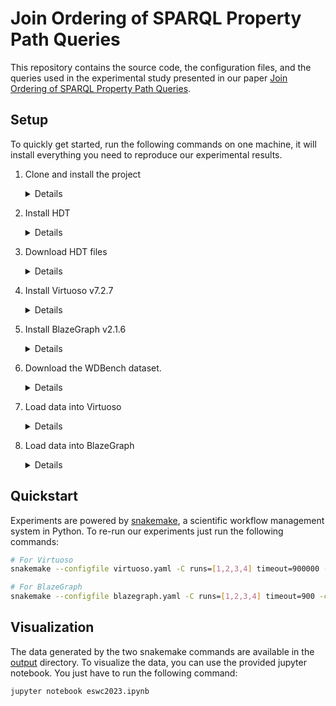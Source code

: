# Join Ordering of SPARQL Property Path Queries

This repository contains the source code, the configuration files, and the queries
used in the experimental study presented in our paper [Join Ordering of SPARQL Property Path Queries](...).

## Setup

To quickly get started, run the following commands on one machine, it will install everything you need to reproduce our experimental results.

1. Clone and install the project
    
    <details>
    <summary>Details</summary>
    <br>
    
    We use conda to manage the project dependencies. If conda is not installed
    on your system, you can download it from their [website](https://docs.conda.io/en/latest/miniconda.html).

    ```bash
    git clone ... xp-eswc2023
    cd xp-eswc2023

    conda env create -f environment.yml
    conda activate xp
    ```

    </details>
  
  
2. Install HDT
    
    <details>
    <summary>Details</summary>
    <br>
    
    In this project we use a custom version of HDT that need to be installed on your system.

    ```bash
    git clone https://github.com/JulienDavat/hdt-bindings.git hdt
    cd hdt

    git clone git@github.com:rdfhdt/hdt-cpp.git
    cd hdt-cpp
    git checkout tags/v1.3.3 -b master 
    cd ..
    
    python -m pip install .
    ```

    </details>
  
  
3. Download HDT files
    
    <details>
    <summary>Details</summary>
    <br>
    
    Random Walks are performed over HDT. Please download HDT files from this
    [link](https://drive.google.com/file/d/1QAIKOBn4CMPBiBMoTsiXC6NQTjtJh6VB/view?usp=sharing) into the [data](https://github.com/JulienDavat/Join-Ordering-of-SPARQL-Property-Path-Queries/tree/main/data) directory.

    </details>
    
    
4. Install Virtuoso v7.2.7
  
    <details>
    <summary>Details</summary>

    ```bash
    wget https://github.com/openlink/virtuoso-opensource/releases/download/v7.2.7/virtuoso-opensource-7.2.7.tar.gz
    tar -zxvf virtuoso-opensource-7.2.7.tar.gz

    cd virtuoso-opensource-7.2.7
    ./configure
    make
    make install
    ```
    
    The configuration file used in our experiments is available in the [config](https://github.com/JulienDavat/Join-Ordering-of-SPARQL-Property-Path-Queries/tree/main/config)
    directory. You just have to indicate the location of Virtuoso on your system.
    The location of Virtuoso must also be reported in the [server.sh](https://github.com/JulienDavat/Join-Ordering-of-SPARQL-Property-Path-Queries/blob/main/server.sh) script. Finally,
    you need to add the *bin* directory of Virtuoso in your *PATH* variable.
    
    If everything went well, you should be able to start Virtuoso with the following
    command:
    
    ```bash
    bash server.sh start virtuoso
    ```
    
    Virtuoso can be stopped using the same command:
    
    ```bash
    bash server.sh stop virtuoso
    ```

    </details>
  
  
5. Install BlazeGraph v2.1.6
  
    <details>
    <summary>Details</summary>

    ```bash
    wget https://github.com/blazegraph/database/releases/download/BLAZEGRAPH_2_1_6_RC/bigdata.jar
    ```

    The configuration file used in our experiments is available in the [config](https://github.com/JulienDavat/Join-Ordering-of-SPARQL-Property-Path-Queries/tree/main/config)
    directory. You just have to copy it in the same directory as the .jar file. The
    location of BlazeGraph must be reported in the [server.sh](https://github.com/JulienDavat/Join-Ordering-of-SPARQL-Property-Path-Queries/blob/main/server.sh) script.
    
    If everything went well, you should be able to start BlazeGraph with the following
    command:
    
    ```bash
    bash server.sh start blazegraph
    ```
    
    BlazeGraph can be stopped using the same command:
    
    ```bash
    bash server.sh stop blazegraph
    ```

    </details>
  
  
6. Download the WDBench dataset.
    
    <details>
    <summary>Details</summary>
    <br>

    The dataset can be downloaded from [Figshare](https://figshare.com/s/50b7544ad6b1f51de060). If there is any problem, please refer to their
    official [github repository](https://github.com/MillenniumDB/WDBench). 

    </details>
  
  
7. Load data into Virtuoso

    <details>
    <summary>Details</summary>
    <br>
    
    The WDBench dataset can be loaded into Virtuoso using the following
    commands. You just have to indicate the location of the .nt file.

    ```bash
    isql "EXEC=ld_dir('<your file here>', '*.nt', 'http://example.com/wdbench');"
    isql "EXEC=rdf_loader_run();"
    isql "EXEC=checkpoint;"
    ```
  
    </details>
    
    
8. Load data into BlazeGraph

    <details>
    <summary>Details</summary>
    <br>
    
    The WDBench dataset can be loaded into BlazeGraph using the following
    command. You just have to indicate the location of the .nt file.

    ```bash
    java -cp blazegraph.jar com.bigdata.rdf.store.DataLoader -defaultGraph http://example.com/wdbench blazegraph.properties <your file here>
    ```

    </details>
    
    
## Quickstart

Experiments are powered by [snakemake](https://snakemake.readthedocs.io/en/stable), a scientific workflow management system in Python. To re-run our experiments just run
the following commands:

```bash
# For Virtuoso
snakemake --configfile virtuoso.yaml -C runs=[1,2,3,4] timeout=900000 -c1

# For BlazeGraph
snakemake --configfile blazegraph.yaml -C runs=[1,2,3,4] timeout=900 -c1
```

## Visualization

The data generated by the two snakemake commands are available in the
[output](...) directory. To visualize the data, you can use the provided
jupyter notebook. You just have to run the following command:

```bash
jupyter notebook eswc2023.ipynb
```